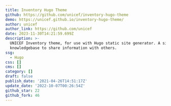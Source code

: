 ```yaml
---
title: Inventory Hugo Theme
github: https://github.com/unicef/inventory-hugo-theme
demo: https://unicef.github.io/inventory-hugo-theme/
author: unicef
author_link: https://github.com/unicef
date: 2023-11-30T14:21:59.699Z
description: >-
  UNICEF Inventory theme, for use with Hugo static site generator. A simple
  knowledgebase to share information with others.
ssg:
  - Hugo
css: []
cms: []
category: []
draft: false
publish_date: '2021-04-26T14:51:17Z'
update_date: '2022-10-07T00:26:54Z'
github_star: 22
github_fork: 46
---
```

